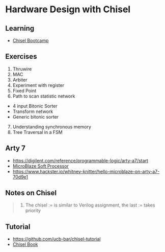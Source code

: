 # Hardware Design with Chisel

## Learning

- [Chisel Bootcamp](https://mybinder.org/v2/gh/freechipsproject/chisel-bootcamp/master)

## Exercises

1. Thruwire
2. MAC
3. Arbiter
4. Experiment with register
5. Fixed Point
6. Path to scan statistic network
  - 4 input Bitonic Sorter
  - Transform network
  - Generic bitonic sorter
7. Understanding synchronous memory
8. Tree Traversal in a FSM


## Arty 7

- https://digilent.com/reference/programmable-logic/arty-a7/start
- [MicroBlaze Soft Processor](https://www.xilinx.com/products/design-tools/microblaze.html)
- https://www.hackster.io/whitney-knitter/hello-microblaze-on-arty-a7-70d9e1


## Notes on Chisel

> 1. The chisel := is similar to Verilog assignment, the last := takes priority

## Tutorial

- https://github.com/ucb-bar/chisel-tutorial
- [Chisel Book](http://www.imm.dtu.dk/~masca/chisel-book.pdf)

